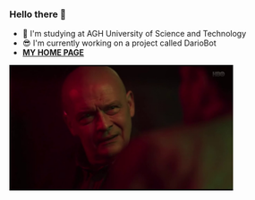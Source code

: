 ### Hello there 👋

 - :floppy_disk: I'm studying at AGH University of Science and Technology
 - 😎 I'm currently working on a project called DarioBot 
 - [**MY HOME PAGE**](https://krzysztofgg.github.io/)
<img src="dario.jpg" alt="dario" width="400"/>


 

<!--
**KrzysztofGG/KrzysztofGG** is a ✨ _special_ ✨ repository because its `README.md` (this file) appears on your GitHub profile.

Here are some ideas to get you started:

- 🔭 I’m currently working on ...
- 🌱 I’m currently learning ...
- 👯 I’m looking to collaborate on ...
- 🤔 I’m looking for help with ...
- 💬 Ask me about ...
- 📫 How to reach me: ...
- 😄 Pronouns: ...
- ⚡ Fun fact: ...
-->
